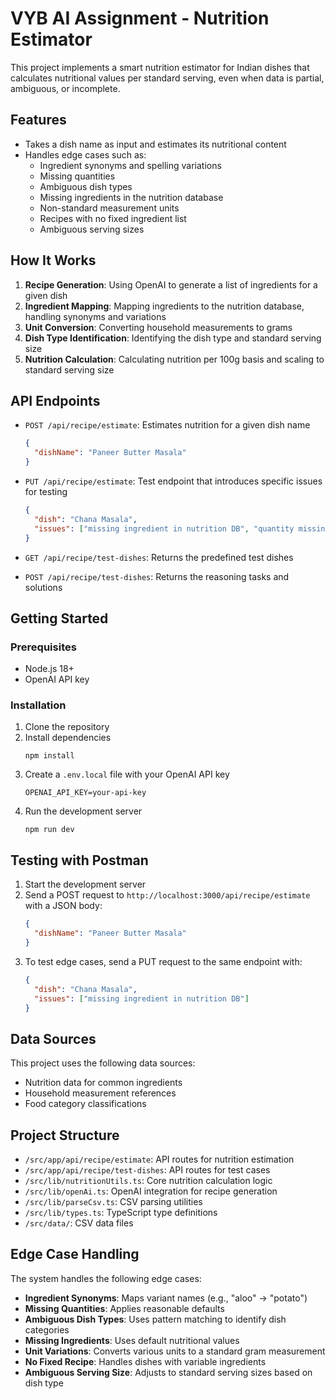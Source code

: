 # VYB AI Assignment - Nutrition Estimator

This project implements a smart nutrition estimator for Indian dishes that calculates nutritional values per standard serving, even when data is partial, ambiguous, or incomplete.

## Features

- Takes a dish name as input and estimates its nutritional content
- Handles edge cases such as:
  - Ingredient synonyms and spelling variations
  - Missing quantities
  - Ambiguous dish types
  - Missing ingredients in the nutrition database
  - Non-standard measurement units
  - Recipes with no fixed ingredient list
  - Ambiguous serving sizes

## How It Works

1. **Recipe Generation**: Using OpenAI to generate a list of ingredients for a given dish
2. **Ingredient Mapping**: Mapping ingredients to the nutrition database, handling synonyms and variations
3. **Unit Conversion**: Converting household measurements to grams
4. **Dish Type Identification**: Identifying the dish type and standard serving size
5. **Nutrition Calculation**: Calculating nutrition per 100g basis and scaling to standard serving size

## API Endpoints

- `POST /api/recipe/estimate`: Estimates nutrition for a given dish name

  ```json
  {
    "dishName": "Paneer Butter Masala"
  }
  ```

- `PUT /api/recipe/estimate`: Test endpoint that introduces specific issues for testing

  ```json
  {
    "dish": "Chana Masala",
    "issues": ["missing ingredient in nutrition DB", "quantity missing"]
  }
  ```

- `GET /api/recipe/test-dishes`: Returns the predefined test dishes
- `POST /api/recipe/test-dishes`: Returns the reasoning tasks and solutions

## Getting Started

### Prerequisites

- Node.js 18+
- OpenAI API key

### Installation

1. Clone the repository
2. Install dependencies
   ```
   npm install
   ```
3. Create a `.env.local` file with your OpenAI API key
   ```
   OPENAI_API_KEY=your-api-key
   ```
4. Run the development server
   ```
   npm run dev
   ```

## Testing with Postman

1. Start the development server
2. Send a POST request to `http://localhost:3000/api/recipe/estimate` with a JSON body:
   ```json
   {
     "dishName": "Paneer Butter Masala"
   }
   ```
3. To test edge cases, send a PUT request to the same endpoint with:
   ```json
   {
     "dish": "Chana Masala",
     "issues": ["missing ingredient in nutrition DB"]
   }
   ```

## Data Sources

This project uses the following data sources:

- Nutrition data for common ingredients
- Household measurement references
- Food category classifications

## Project Structure

- `/src/app/api/recipe/estimate`: API routes for nutrition estimation
- `/src/app/api/recipe/test-dishes`: API routes for test cases
- `/src/lib/nutritionUtils.ts`: Core nutrition calculation logic
- `/src/lib/openAi.ts`: OpenAI integration for recipe generation
- `/src/lib/parseCsv.ts`: CSV parsing utilities
- `/src/lib/types.ts`: TypeScript type definitions
- `/src/data/`: CSV data files

## Edge Case Handling

The system handles the following edge cases:

- **Ingredient Synonyms**: Maps variant names (e.g., "aloo" → "potato")
- **Missing Quantities**: Applies reasonable defaults
- **Ambiguous Dish Types**: Uses pattern matching to identify dish categories
- **Missing Ingredients**: Uses default nutritional values
- **Unit Variations**: Converts various units to a standard gram measurement
- **No Fixed Recipe**: Handles dishes with variable ingredients
- **Ambiguous Serving Size**: Adjusts to standard serving sizes based on dish type
